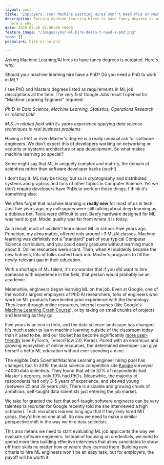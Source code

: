 ```yaml
---
layout: post
title: 'Employers: Your Machine Learning Hires Don''t Need PhDs or Masters Degrees'
description: Forcing machine learning hires to have fancy degrees is outdated, and
  here's why.
date: 2020-08-26 05:00:00 +0000
feature_image: "/images/your-ml-hire-doesn-t-need-a-phd.png"
tags: []
permalink: hire-ml-no-phd

---
```

Asking Machine Learning/AI hires to have fancy degrees is outdated. Here's why.

<!--more-->

Should your machine learning hire have a PhD? Do you need a PhD to work in ML?

I see PhD and Masters degrees listed as requirements in ML job descriptions all the time. The very first Google Jobs result I opened for "Machine Learning Engineer" required:

_Ph.D. in Data Science, Machine Learning, Statistics, Operations Research or related field_

_M.S. in related field with 5+ years experience applying data science techniques to real business problems_

Having a PhD or even Master's degree is a really unusual ask for software engineers. We don't expect this of developers working on networking or security or systems architecture or app development. So what makes machine learning so special?

Some might say that ML is uniquely complex and math-y, the domain of scientists rather than software developer hacks (ouch!).

I don't buy it. ML may be tricky, but so is cryptography and distributed systems and graphics and tons of other topics in Computer Science. Yet we don't require developers have PhDs to work on those things. I think it's something else:

We often forget that machine learning is **really new** for most of us in tech. Just five years ago, my colleagues were still talking about deep learning as a dubious bet. Tools were difficult to use. Beefy hardware designed for ML was hard to get. Model quality was far from where it is today.

As a result, most of us didn't learn about ML in school. Five years ago, Princeton, my alma matter, offered only around \~3 ML/AI classes. Machine learning was definitely not a "standard" part of your typical Computer Science curriculum, and you could easily graduate without learning much about it. Online resources were scant. Then, when AI suddenly became the new hotness, lots of folks rushed back into Master's programs to fill the newly-relevant gap in their education.

With a shortage of ML talent, it's no wonder that if you _did_ want to hire someone with experience in the field, that person would probably be an academic.

Meanwhile, engineers began learning ML on the job.  Even at Google, one of the world's largest employers of PhD AI researchers, tons of engineers who work on ML products have limited prior experience with the technology. They learn through online resources, internal courses (like Google's [Machine Learning Crash Course](https://developers.google.com/machine-learning/crash-course)), or by taking on small chunks of projects and learning as they go.

Five years is an eon in tech, and the data science landscape has changed. It's much easier to learn machine learning outside of the classroom today than it used to be, and our toolset has become significantly [more user-friendly](https://daleonai.com/software-developers-youre-learning-machine-learning-upside-down) (see PyTorch, TensorFlow 2.0, Keras). Paired with an enormous and growing ecosystem of online resources, the determined developer can give herself a hefty ML education without ever spending a dime.

The eligible Data Scientist/Machine Learning engineer hiring pool has changed, too. In 2019, the data science competition site [Kaggle](https://www.kaggle.com/kaggle-survey-2019) surveyed \~4000 data scientists. They found that while 52% of respondents had Master's degrees, only 19% had PhDs. Meanwhile, the majority of respondents had only 3-5 years of experience, and skewed young (between 25 and 29 years old). There is a sizable and growing chunk of ambitious, self-taught data scientists just entering the job market.

We take for granted the fact that self-taught software engineers can be very talented (a recruiter for Google recently told me she interviewed a high schooler). Tech recruiters learned long ago that if they only hired MIT grads, they'd hire no one at all. So now we need to make a similar perspective shift in the way we hire data scientists.

This also means we need to start evaluating ML job applicants the way we evaluate software engineers. Instead of focusing on credentials, we need to spend more time building effective interviews that allow candidates to show off their skills no matter how or where they learned them. Building new criteria to hire ML engineers won't be an easy task, but for employers, the payoff will be worth it.
